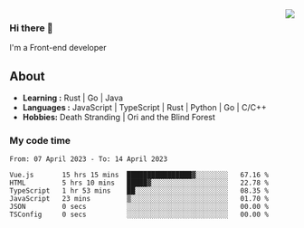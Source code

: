 <img align='right' src="https://github-readme-stats.vercel.app/api?username=strugglebak&show_icons=true">

### Hi there 👋

I'm a Front-end developer

## About

-  **Learning :** Rust | Go | Java
-  **Languages :** JavaScript | TypeScript | Rust | Python | Go | C/C++
-  **Hobbies:** Death Stranding | Ori and the Blind Forest

### My code time

<!--START_SECTION:waka-->

```text
From: 07 April 2023 - To: 14 April 2023

Vue.js       15 hrs 15 mins  ████████████████▓░░░░░░░░   67.16 %
HTML         5 hrs 10 mins   █████▓░░░░░░░░░░░░░░░░░░░   22.78 %
TypeScript   1 hr 53 mins    ██░░░░░░░░░░░░░░░░░░░░░░░   08.35 %
JavaScript   23 mins         ▒░░░░░░░░░░░░░░░░░░░░░░░░   01.70 %
JSON         0 secs          ░░░░░░░░░░░░░░░░░░░░░░░░░   00.00 %
TSConfig     0 secs          ░░░░░░░░░░░░░░░░░░░░░░░░░   00.00 %
```

<!--END_SECTION:waka-->
